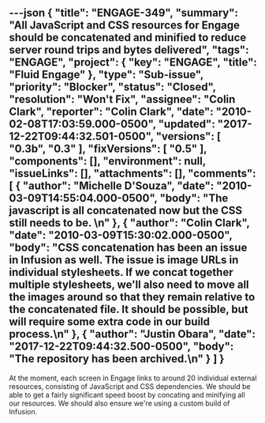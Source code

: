 ---json
{
  "title": "ENGAGE-349",
  "summary": "All JavaScript and CSS resources for Engage should be concatenated and minified to reduce server round trips and bytes delivered",
  "tags": "ENGAGE",
  "project": {
    "key": "ENGAGE",
    "title": "Fluid Engage"
  },
  "type": "Sub-issue",
  "priority": "Blocker",
  "status": "Closed",
  "resolution": "Won't Fix",
  "assignee": "Colin Clark",
  "reporter": "Colin Clark",
  "date": "2010-02-08T17:03:59.000-0500",
  "updated": "2017-12-22T09:44:32.501-0500",
  "versions": [
    "0.3b",
    "0.3"
  ],
  "fixVersions": [
    "0.5"
  ],
  "components": [],
  "environment": null,
  "issueLinks": [],
  "attachments": [],
  "comments": [
    {
      "author": "Michelle D'Souza",
      "date": "2010-03-09T14:55:04.000-0500",
      "body": "The javascript is all concatenated now but the CSS still needs to be.&#x20;\n"
    },
    {
      "author": "Colin Clark",
      "date": "2010-03-09T15:30:02.000-0500",
      "body": "CSS concatenation has been an issue in Infusion as well. The issue is image URLs in individual stylesheets. If we concat together multiple stylesheets, we'll also need to move all the images around so that they remain relative to the concatenated file. It should be possible, but will require some extra code in our build process.\n"
    },
    {
      "author": "Justin Obara",
      "date": "2017-12-22T09:44:32.500-0500",
      "body": "The repository has been archived.\n"
    }
  ]
}
---
At the moment, each screen in Engage links to around 20 individual external resources, consisting of JavaScript and CSS dependencies. We should be able to get a fairly significant speed boost by concating and minifying all our resources. We should also ensure we're using a custom build of Infusion.

        